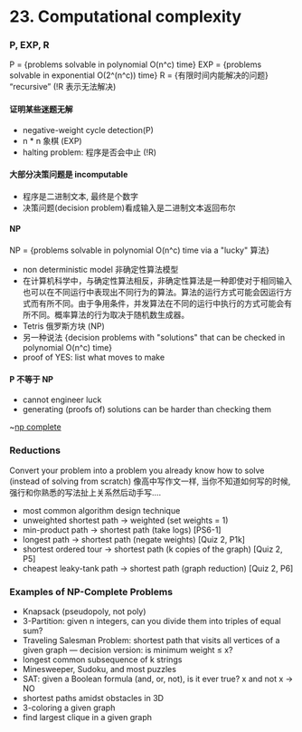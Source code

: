 # 23. Computational complexity

### P, EXP, R
P = {problems solvable in polynomial O(n^c) time}
EXP = {problems solvable in exponential O(2^(n^c)) time}
R = {有限时间内能解决的问题}  “recursive”  (!R 表示无法解决)

#### 证明某些迷题无解
- negative-weight cycle detection(P)
- n * n 象棋 (EXP)
- halting problem: 程序是否会中止 (!R)

#### 大部分决策问题是 incomputable
- 程序是二进制文本, 最终是个数字
- 决策问题(decision problem)看成输入是二进制文本返回布尔

#### NP
NP = {problems solvable in polynomial O(n^c) time via a "lucky" 算法}
- non deterministic model 非确定性算法模型
- 在计算机科学中，与确定性算法相反，非确定性算法是一种即使对于相同输入也可以在不同运行中表现出不同行为的算法。算法的运行方式可能会因运行方式而有所不同。由于争用条件，并发算法在不同的运行中执行的方式可能会有所不同。概率算法的行为取决于随机数生成器。
- Tetris 俄罗斯方块 (NP)
- 另一种说法 {decision problems with "solutions" that can be checked in polynomial O(n^c) time}
- proof of YES: list what moves to make

#### P 不等于 NP
-  cannot engineer luck
-  generating (proofs of) solutions can be harder than checking them

~[np complete]("~@assets/50/np.png")

### Reductions
Convert your problem into a problem you already know how to solve (instead of solving from scratch)
像高中写作文一样, 当你不知道如何写的时候, 强行和你熟悉的写法扯上关系然后动手写....
- most common algorithm design technique
- unweighted shortest path → weighted (set weights = 1)
- min-product path → shortest path (take logs) [PS6-1]
- longest path → shortest path (negate weights) [Quiz 2, P1k]
- shortest ordered tour → shortest path (k copies of the graph) [Quiz 2, P5]
- cheapest leaky-tank path → shortest path (graph reduction) [Quiz 2, P6]

### Examples of NP-Complete Problems
- Knapsack (pseudopoly, not poly)
- 3-Partition: given n integers, can you divide them into triples of equal sum?
- Traveling Salesman Problem: shortest path that visits all vertices of a given graph
— decision version: is minimum weight ≤ x?
- longest common subsequence of k strings
- Minesweeper, Sudoku, and most puzzles
- SAT: given a Boolean formula (and, or, not), is it ever true? x and not x → NO
- shortest paths amidst obstacles in 3D
- 3-coloring a given graph
- find largest clique in a given graph